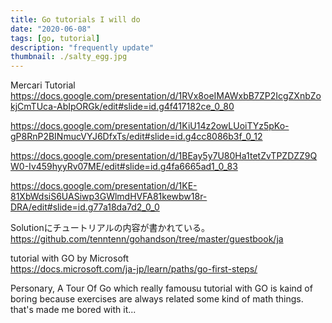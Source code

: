 ```yaml
---
title: Go tutorials I will do
date: "2020-06-08"
tags: [go, tutorial]
description: "frequently update"
thumbnail: ./salty_egg.jpg
---
```


Mercari Tutorial<br>
https://docs.google.com/presentation/d/1RVx8oeIMAWxbB7ZP2IcgZXnbZokjCmTUca-AbIpORGk/edit#slide=id.g4f417182ce_0_80<br>

https://docs.google.com/presentation/d/1KiU14z2owLUoiTYz5pKo-gP8RnP2BINmucVYJ6DfxTs/edit#slide=id.g4cc8086b3f_0_12<br>

https://docs.google.com/presentation/d/1BEay5y7U80Ha1tetZvTPZDZZ9QW0-Iv459hyyRv07ME/edit#slide=id.g4fa6665ad1_0_83<br>

https://docs.google.com/presentation/d/1KE-81XbWdsiS6UASiwp3GWlmdHVFA81kewbw18r-DRA/edit#slide=id.g77a18da7d2_0_0<br>

Solutionにチュートリアルの内容が書かれている。<br>
https://github.com/tenntenn/gohandson/tree/master/guestbook/ja<br>


tutorial with GO by Microsoft <br>
https://docs.microsoft.com/ja-jp/learn/paths/go-first-steps/<br>

Personary, A Tour Of Go which really famousu tutorial with GO is kaind of boring because exercises are always related some kind of math things. that's made me bored with it...<br>
